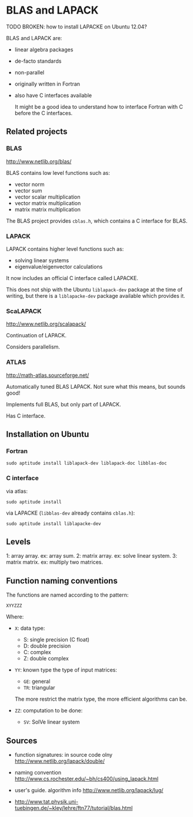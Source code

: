 # BLAS and LAPACK

TODO BROKEN: how to install LAPACKE on Ubuntu 12.04?

BLAS and LAPACK are:

-   linear algebra packages

-   de-facto standards

-   non-parallel 

-   originally written in Fortran

-   also have C interfaces available

    It might be a good idea to understand how to interface Fortran with C before the C interfaces.

## Related projects

### BLAS

<http://www.netlib.org/blas/>

BLAS contains low level functions such as:

- vector norm
- vector sum
- vector scalar multiplication
- vector matrix multiplication
- matrix matrix multiplication

The BLAS project provides `cblas.h`, which contains a C interface for BLAS.

### LAPACK

LAPACK contains higher level functions such as:

- solving linear systems
- eigenvalue/eigenvector calculations

It now includes an official C interface called LAPACKE.

This does not ship with the Ubuntu `liblapack-dev` package at the time of writing, but there is a `liblapacke-dev` package available which provides it.

### ScaLAPACK

<http://www.netlib.org/scalapack/>

Continuation of LAPACK.

Considers parallelism.

### ATLAS

<http://math-atlas.sourceforge.net/>

Automatically tuned BLAS LAPACK. Not sure what this means, but sounds good!

Implements full BLAS, but only part of LAPACK.

Has C interface.

## Installation on Ubuntu

### Fortran

    sudo aptitude install liblapack-dev liblapack-doc libblas-doc

### C interface

via atlas:

    sudo aptitude install 

via LAPACKE (`libblas-dev` already contains `cblas.h`):

    sudo aptitude install liblapacke-dev

## Levels

1: array array. ex: array sum.
2: matrix array. ex: solve linear system.
3: matrix matrix. ex: multiply two matrices.

## Function naming conventions

The functions are named according to the pattern:

    XYYZZZ

Where:

-   `X`: data type:

    - S: single precision (C float)
    - D: double precision
    - C: complex
    - Z: double complex

-   `YY`: known type the type of input matrices:

    - `GE`: general
    - `TR`: triangular

    The more restrict the matrix type, the more efficient algorithms can be.

-   `ZZ`: computation to be done:

    - `SV`: SolVe linear system

## Sources

- function signatures: in source code olny <http://www.netlib.org/lapack/double/>

- naming convention <http://www.cs.rochester.edu/~bh/cs400/using_lapack.html>

- user's guide. algorithm info <http://www.netlib.org/lapack/lug/>

- <http://www.tat.physik.uni-tuebingen.de/~kley/lehre/ftn77/tutorial/blas.html>
